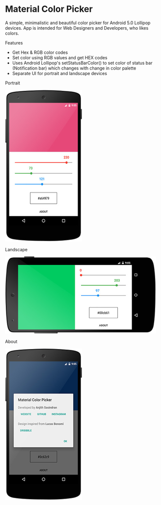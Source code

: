 # Material Color Picker
A simple, minimalistic and beautiful color picker for Android 5.0 Lollipop devices. App is intended for Web Designers and Developers, who likes colors.

Features
- Get Hex & RGB color codes
- Set color using RGB values and get HEX codes
- Uses Android Lollipop's setStatusBarColor() to set color of status bar (Notification bar) which changes with change in color palette
- Separate UI for portrait and landscape devices

Portrait

![portrait](/screenshots/main.jpg)

Landscape

![landscape](/screenshots/main_land.jpg)

About

![about](/screenshots/about.jpg)
